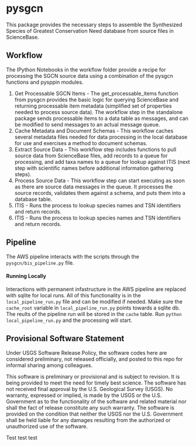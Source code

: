 # pysgcn

This package provides the necessary steps to assemble the Synthesized Species of Greatest Conservation Need database from source files in ScienceBase.

## Workflow

The IPython Notebooks in the workflow folder provide a recipe for processing the SGCN source data using a combination of the pysgcn functions and pysppin modules.

1) Get Processable SGCN Items - The get_processable_items function from pysgcn provides the basic logic for querying ScienceBase and returning processable item metadata (simplified set of properties needed to process source data). The workflow step in the standalone package sends processable items to a data table as messages, and can be modified to send messages to an actual message queue.
2) Cache Metadata and Document Schemas - This workflow caches several metadata files needed for data processing in the local database for use and exercises a method to document schemas.
3) Extract Source Data - This workflow step includes functions to pull source data from ScienceBase files, add records to a queue for processing, and add taxa names to a queue for lookup against ITIS (next step with scientific names before additional information gathering steps).
4) Process Source Data - This workflow step can start executing as soon as there are source data messages in the queue. It processes the source records, validates them against a schema, and puts them into a database table.
5) ITIS - Runs the process to lookup species names and TSN identifiers and return records.
5) ITIS - Runs the process to lookup species names and TSN identifiers and return records.

## Pipeline
The AWS pipeline interacts with the scripts through the `pysgcn/bis_pipeline.py` file.
#### Running Locally
Interactions with permanent infastructure in the AWS pipeline are replaced with sqlite for local runs. All of this functionality is in the `local_pipeline_run.py` file and can be modified if needed. Make sure the `cache_root` variable in `local_pipeline_run.py` points towards a sqlite db. The reults of the pipeline run will be stored in the `cache` table.
Run `python local_pipeline_run.py` and the processing will start.


## Provisional Software Statement

Under USGS Software Release Policy, the software codes here are considered preliminary, not released officially, and posted to this repo for informal sharing among colleagues.

This software is preliminary or provisional and is subject to revision. It is being provided to meet the need for timely best science. The software has not received final approval by the U.S. Geological Survey (USGS). No warranty, expressed or implied, is made by the USGS or the U.S. Government as to the functionality of the software and related material nor shall the fact of release constitute any such warranty. The software is provided on the condition that neither the USGS nor the U.S. Government shall be held liable for any damages resulting from the authorized or unauthorized use of the software.

Test test test
